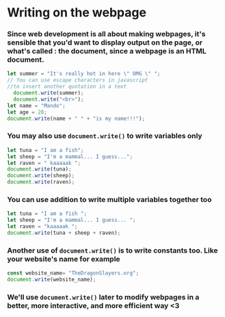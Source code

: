 # Writing on the webpage

### Since web development is all about making webpages, it's sensible that you'd want to display output on the page, or what's called : the document, since a webpage is an HTML document.

```javascript
let summer = "It's really hot in here \" OMG \" ";
// You can use escape characters in javascript 
//to insert another quotation in a text
  document.write(summer);
  document.write("<br>");
let name = "Mando";
let age = 28;
document.write(name + " " + "is my name!!!");
```


### You may also use `document.write()` to write variables only

```javascript
let tuna = "I am a fish";
let sheep = "I'm a mammal... I guess...";
let raven = " kaaaaak ";
document.write(tuna);
document.write(sheep);
document.write(raven);
```

### You can use addition to write multiple variables together too

```javascript
let tuna = "I am a fish ";
let sheep = "I'm a mammal... I guess... ";
let raven = "kaaaaak ";
document.write(tuna + sheep + raven);
```

### Another use of `document.write()` is to write constants too. Like your website's name for example
```javascript
const website_name= "TheDragonSlayers.org";
document.write(website_name);
```

### We'll use `document.write()` later to modify webpages in a better, more interactive, and more efficient way <3